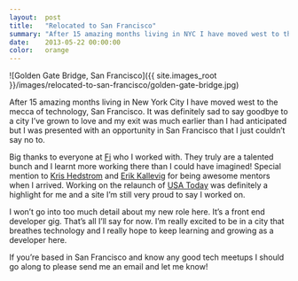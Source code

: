 ```yaml
---
layout:  post
title:   "Relocated to San Francisco"
summary: "After 15 amazing months living in NYC I have moved west to the mecca of technology"
date:    2013-05-22 00:00:00
color:   orange
---
```



![Golden Gate Bridge, San Francisco]({{ site.images_root }}/images/relocated-to-san-francisco/golden-gate-bridge.jpg)

After 15 amazing months living in New York City I have moved west to the mecca of technology, San Francisco. It was definitely sad to say goodbye to a city I’ve grown to love and my exit was much earlier than I had anticipated but I was presented with an opportunity in San Francisco that I just couldn’t say no to.

Big thanks to everyone at [Fi](http://www.f-i.com/) who I worked with. They truly are a talented bunch and I learnt more working there than I could have imagined! Special mention to [Kris Hedstrom](https://twitter.com/_kris) and [Erik Kallevig](https://twitter.com/ekallevig) for being awesome mentors when I arrived. Working on the relaunch of [USA Today](http://www.usatoday.com/) was definitely a highlight for me and a site I’m still very proud to say I worked on.

I won’t go into too much detail about my new role here. It’s a front end developer gig. That’s all I’ll say for now. I’m really excited to be in a city that breathes technology and I really hope to keep learning and growing as a developer here.

If you’re based in San Francisco and know any good tech meetups I should go along to please send me an email and let me know!
